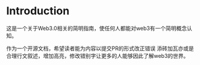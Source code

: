 # Introduction



这是一个关于Web3.0相关的简明指南，使任何人都能对web3有一个简明概念认知。



作为一个开源文档，希望读者能为内容以提交PR的形式改正错误 添砖加瓦亦或是合理行文叙述，增加高亮，修改错别字让更多的人能够因此了解web3的世界。